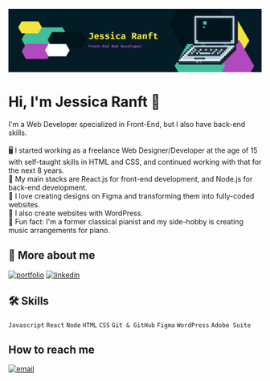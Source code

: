 
![Logo](https://github.com/jessicaranft/jessicaranft/blob/main/img/profile-top-new.png?raw=true)


# Hi, I'm Jessica Ranft 👋

I'm a Web Developer specialized in Front-End, but I also have back-end skills.<br><br>
🖥️ I started working as a freelance Web Designer/Developer at the age of 15 with self-taught skills in HTML and CSS, and continued working with that for the next 8 years.<br>
🧠 My main stacks are React.js for front-end development, and Node.js for back-end development.<br>
🎨 I love creating designs on Figma and transforming them into fully-coded websites.<br>
📝 I also create websites with WordPress.<br>
🎹 Fun fact: I'm a former classical pianist and my side-hobby is creating music arrangements for piano.<br>


## 🔗 More about me
[![portfolio](https://img.shields.io/badge/my_portfolio-000?style=for-the-badge&logo=ko-fi&logoColor=white)](https://jess-r.dev)
[![linkedin](https://img.shields.io/badge/linkedin-0A66C2?style=for-the-badge&logo=linkedin&logoColor=white)](https://www.linkedin.com/in/jessica-ranft/)


## 🛠 Skills
`Javascript` `React` `Node` `HTML` `CSS` `Git & GitHub` `Figma` `WordPress` `Adobe Suite`


## How to reach me

[![email](https://img.shields.io/badge/E--mail-jessica.ranft%40gmail.com-red)](mailto:jessica.ranft@gmail.com)

